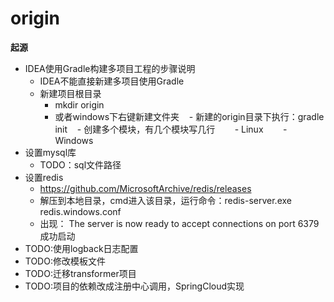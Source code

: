 # origin
**起源**
- IDEA使用Gradle构建多项目工程的步骤说明
    - IDEA不能直接新建多项目使用Gradle
    - 新建项目根目录
        - mkdir origin
        - 或者windows下右键新建文件夹
    - 新建的origin目录下执行：gradle init
    - 创建多个模块，有几个模块写几行
        - Linux
        - Windows
- 设置mysql库
    - TODO：sql文件路径
- 设置redis
    - https://github.com/MicrosoftArchive/redis/releases
    - 解压到本地目录，cmd进入该目录，运行命令：redis-server.exe redis.windows.conf
    - 出现： The server is now ready to accept connections on port 6379 成功启动
- TODO:使用logback日志配置
- TODO:修改模板文件
- TODO:迁移transformer项目
- TODO:项目的依赖改成注册中心调用，SpringCloud实现

